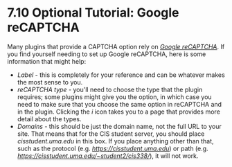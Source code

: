 # 7.10 Optional Tutorial: Google reCAPTCHA

Many plugins that provide a CAPTCHA option rely on [_Google reCAPTCHA_](https://www.google.com/recaptcha/). If you find yourself needing to set up Google reCAPTCHA, here is some information that might help:

- _Label_ - this is completely for your reference and can be whatever makes the most sense to you.
- _reCAPTCHA type_ - you'll need to choose the type that the plugin requires; some plugins might give you the option, in which case you need to make sure that you choose the same option in reCAPTCHA and in the plugin. Clicking the _i_ icon takes you to a page that provides more detail about the types.
- _Domains_ - this should be just the domain name, not the full URL to your site. That means that for the CIS student server, you should place _cisstudent.uma.edu_ in this box. If you place anything other than that, such as the protocol (e.g. _https://cisstudent.uma.edu_) or path (e.g. _https://cisstudent.uma.edu/~student2/cis338/_), it will not work.
